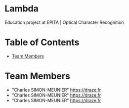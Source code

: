 # Lambda
Education project at EPITA | Optical Character Recognition

# Table of Contents
* [Team Members](#team-members)

# <a name="team-members"></a>Team Members
* "Charles SIMON-MEUNIER" <https://draze.fr>
* "Charles SIMON-MEUNIER" <https://draze.fr>
* "Charles SIMON-MEUNIER" <https://draze.fr>
